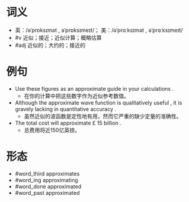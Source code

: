 # 词义
- 英：/əˈprɒksɪmət , əˈprɒksɪmeɪt/； 美：/əˈprɑːksɪmət , əˈprɑːksɪmeɪt/
- #v 近似；接近；近似计算；概略估算
- #adj 近似的；大约的；接近的
# 例句
- Use these figures as an approximate guide in your calculations .
	- 在你的计算中把这些数字作为近似参考数值。
- Although the approximate wave function is qualitatively useful , it is gravely lacking in quantitative accuracy .
	- 虽然近似的波函数是定性地有用，然而它严重的缺少定量的准确性。
- The total cost will approximate £ 15 billion .
	- 总费用将近150亿英镑。
# 形态
- #word_third approximates
- #word_ing approximating
- #word_done approximated
- #word_past approximated
